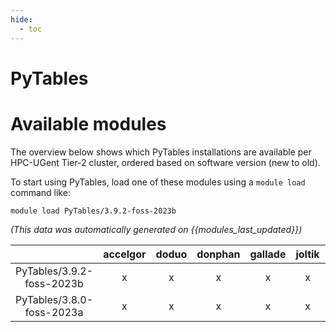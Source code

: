 ```yaml
---
hide:
  - toc
---
```


PyTables
========

# Available modules


The overview below shows which PyTables installations are available per HPC-UGent Tier-2 cluster, ordered based on software version (new to old).

To start using PyTables, load one of these modules using a `module load` command like:

```shell
module load PyTables/3.9.2-foss-2023b
```

*(This data was automatically generated on {{modules_last_updated}})*

| |accelgor|doduo|donphan|gallade|joltik|litleo|shinx|
| :---: | :---: | :---: | :---: | :---: | :---: | :---: | :---: |
|PyTables/3.9.2-foss-2023b|x|x|x|x|x|x|x|
|PyTables/3.8.0-foss-2023a|x|x|x|x|x|x|x|
